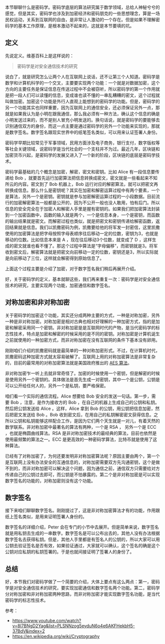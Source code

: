 本节聊聊什么是密码学。密码学底层的算法研究属于数学领域，总给人神秘兮兮的感觉，但是其实，密码学也涉及到加密经济和密码朋克的一些思想理念，算是一场民权运动，关系到互联网的自由，是非常让人激动的一个存在。但是如果不理解密码学的基本工作原理，是根本激动不起来的，这就是本节要填的坑。

## 定义

先说定义。维基百科上是这样说的：

> 密码学是对安全通信技术的研究

说白了，就是研究怎么让两个人在互联网上说话，还不让第三个人知道。密码学是数学和计算机科学的一个交叉，主要要实现两个功能：一个就是对数据加密，这个方向的主要任务是保证信息在传送过程中不会被窃听，所以密码学的第一个作用就是把一段人们可以读懂的信息，变成谁也读不懂的一串乱糟糟的密文，这个过程就叫做加密。加密这个功能是外行人直观上能想到的密码学的功能。但是，密码学的另一个功能其实也同样重要，因为互联网上的通信安全，还必须保证另外一点，那就是如果我认为是小明在跟我通信，那么我必须有一种方法，确认这个信息的确是小明发送过来的，而不是别人冒充小明发送的。换句话说，就是密码学的要能够去识别通信双方的身份，而这一点主要是通过密码学的另外一个功能来实现的，那就是数字签名。数字签名跟现实世界中的纸笔签名类似，可以用来认证签署人身份。

密码学早期比较常见于军事领域，民用方面涉及电子商务，银行支付，数字版权等等社会关键领域，说密码学是当代社会的一个支柱并不为过。最近几年，区块链和加密货币兴起，是密码学的发展又进入了一个新的阶段，区块链的底层是密码学技术。



密码学最基础的几个概念是加密，解密，密文和密钥。比如 Alice 有一段信息要传递给 Bob ，就要首先运行加密算法把信息转换成密文，密文就是一些看起来不知所云的内容。密文到了 Bob 机器上，Bob 运行对应的解密算法，就可以把密文再转换成信息。那么什么是密钥呢？其实在加密和解密运算过程中有两个要素，一个是算法，另外一个是密钥。密钥就是参与加密解密运算过程的一小段数据。目前流行的加密解密算法一般都是公开的，因为不公开一般也没人敢用，怕有后门。所以信息的安全完全在于加密人和解密人手里是握有密钥的。如果我们把加密算法封装到一个加密函数中，函数的输入就是两个，一个是信息本身，一个是密钥，而函数的输出结果就是密文。而解密过程也类似，就是把密文和密钥传递给解密函数，返回结果就是信息。我们以凯撒密码为例，凯撒要给他的将军发一封密信，这里凯撒使用的加密算法是把字母按照字母表顺序往后移动一定的位数，密钥为3，也就是移动的位数。比如信息本来是 A ，现在往后移动3个位数，就变成了 D ，这样生成的密文就谁也看不懂了。那这个过程中算法是“字母偏移”，而密钥就是3。将军收到密文后，解密算法就是把密文向前移动一定的位数，密钥还是3，所以实际就是向前移动了三位，这样就会解密得到原始信息了。

上面这个过程主要是介绍了加密，对于数字签名我们稍后再展开介绍。

好，关于密码学的定义，基本就聊这些，我们再来重复一次：密码学是对安全通信技术的研究，主要实现两个功能，加密通信和数字签名。

## 对称加密和非对称加密

关于密码学的加密这个功能，其实还分成两种主要的方式，一种是对称加密，另外一种是非对称加密。对称加密是相对古典也相对好理解的一种加密方式，指的是加密和解密采用同一个密钥。非对称加密是是互联网时代的产物，是当代密码学的标志性技术，特点是加密和解密的时候采用的是不同的密钥。对称加密是计算机诞生之前就使用的一种加密方式，而非对称加密在没有互联网的条件下基本没有卵用。

刚刚咱们介绍的凯撒密码就是最简单的一种对称加密形式。不过，在计算机时代，凯撒密码这种加密方式就太容易破解了。互联网上用的对称加密算法是非常复杂的，目前的最常用的对称加密算法就是美国政府推出的 [AES 算法](aes)。

非对称加密乍一听上去就非常奇怪了。加密的时候使用一个密钥，但是解密的时候是使用另外一个密钥的。具体做法是首先生成一对密钥，其中一个是公钥，公钥是可以公开给任何人的，另外一个是私钥，要严格保密。

咱们看一个实际的通信流程。Alice 想要给 Bob 安全的发送一句话。第一步，需要 Bob ，注意，是作为接收方的 Bob ，在自己的机器上生成自己的公钥和私钥。然后把公钥发送给 Alice 。这样，Alice 拿到 Bob 的公钥，用公钥把信息加密，然后把密文发送给 Bob 。Bob 收到密文后，在用自己的私钥解密密文获得信息。之所以公钥和私钥能够这样配合工作，是因为它们两个天生就是一对儿，有着天然的数学联系。非对称加密中最著名的算法有两种，一个是 RSA ， 另外一个是 ECC ，也就是椭圆曲线算法。RSA 是非对称加密技术的最经典的算法，目前也依然是使用最频繁的算法之一。ECC 是更高效的一种密码学算法，比特币就是使用了这种算法。

已经有了对称加密了，为何还要发明非对称加密算法呢？原因主要由两个，第一个是互联网上没有办法安全的互通信息的，对称加密需要双方先沟通密钥，这个是做不到的，而非对称加密可以解决这个问题，因为通信之前，通信双方只需要给对方传递自己的公钥过去即可，而公钥是不怕暴露的。第二个是非对称加密是可以实现数字签名的功能的，对称加密则没有这个功能。

## 数字签名

接下来咱们聊聊数字签名。刚刚提过了，这是非对称加密算法才有的功能，作用跟纸上签名类似，是用来证明签署人身份的。

数字签名的详细介绍，Peter 会在专门的小节中去展开。但是简单来说，数字签名就是用私钥去生成的一串数字。数字签名是可以公布出去的，其他人没有办法根据数字签名去获得私钥。但是，其他人手里都是有签名人的公钥的，所以大家可以用公钥去验证签名是否有效，如果验证通过，大家就可以确认，这个签名的确是这个公钥对应私钥的私钥签署的。于是也就间接证明了签署人的身份了。


## 总结

好，本节我们对密码学做了一个简要的介绍，大体上要点有这么两点：第一，密码学是对安全通信技术的研究，要实现加密通信和数字签名两个功能。第二，密码学分对称加密和非对称加密两种思路，而非对称加密才能实现数字签名功能，是当代密码学的标志性技术。

参考：

- https://www.youtube.com/watch?v=8I7BNgD2Yag&list=PLSNNzog5eyduN6o4e6AKFHekbH5-37BdV&index=2
- https://en.wikipedia.org/wiki/Cryptography
